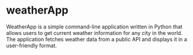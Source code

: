 # weatherApp
WeatherApp is a simple command-line application written in Python that allows users to get current weather information for any city in the world. The application fetches weather data from a public API and displays it in a user-friendly format.
